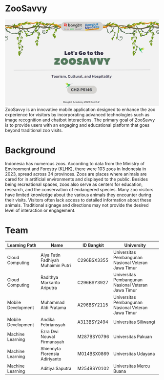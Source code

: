 # ZooSavvy
![Alt text](https://github.com/Zoosavvy-App/.github/blob/main/ImageProfile.png)
ZooSavvy is an innovative mobile application designed to enhance the zoo experience for visitors by incorporating advanced technologies such as image recognition and chatbot interactions. The primary goal of ZooSavvy is to provide users with an engaging and educational platform that goes beyond traditional zoo visits.

# Background

Indonesia has numerous zoos. According to data from the Ministry of Environment and Forestry (KLHK), there were 103 zoos in Indonesia in 2023, spread across 34 provinces. Zoos are places where animals are cared for in artificial environments and displayed to the public. Besides being recreational spaces, zoos also serve as centers for education, research, and the conservation of endangered species.
Many zoo visitors have limited knowledge about the various animals they encounter during their visits. Visitors often lack access to detailed information about these animals. Traditional signage and directions may not provide the desired level of interaction or engagement.

# Team

| Learning Path  | Name | ID Bangkit | University |
| ------------- | ------------- |------------- | ------------- |
| Cloud Computing  | Alya Fatin Fadhiyah Muhaimin Putri  | C296BSX3355  | Universitas Pembangunan Nasional Veteran Jawa Timur  |
| Cloud Computing  | Radithya Markarito Ariputra  | C296BSY3927  | Universitas Pembangunan Nasional Veteran Jawa Timur  |
| Mobile Development  | Muhammad Aldi Pratama  | A296BSY2115  | Universitas Pembangunan Nasional Veteran Jawa Timur  |
| Mobile Development  | Andika Febriansyah  | A313BSY2494  | Universitas Siliwangi  |
| Machine Learning  | Ezra Dwi Nouval Firmansyah  | M287BSY0796  | Universitas Pakuan  |
| Machine Learning  | Shiennyta Florensia Adiriyanto  | M014BSX0869  | Universitas Udayana  |
| Machine Learning  | Aditiya Saputra  | M254BSY0102  | Universitas Mercu Buana  |
